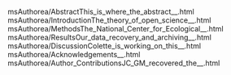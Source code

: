 msAuthorea/AbstractThis_is_where_the_abstract__.html
msAuthorea/IntroductionThe_theory_of_open_science__.html
msAuthorea/MethodsThe_National_Center_for_Ecological__.html
msAuthorea/ResultsOur_data_recovery_and_archiving__.html
msAuthorea/DiscussionColette_is_working_on_this__.html
msAuthorea/Acknowledgements__.html
msAuthorea/Author_ContributionsJC_GM_recovered_the__.html